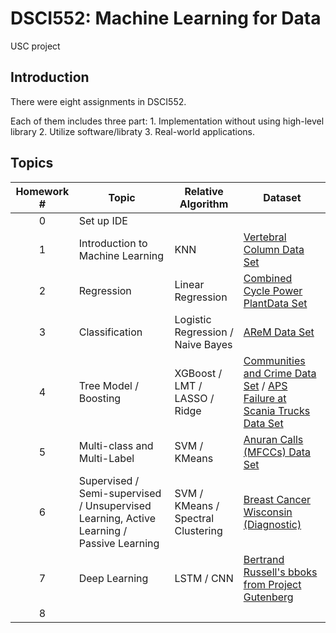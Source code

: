# DSCI552: Machine Learning for Data
USC project

## Introduction
There were eight assignments in DSCI552.

Each of them includes three part: 1. Implementation without using high-level library 2. Utilize software/libraty 3. Real-world applications.

## Topics

| Homework # | Topic                                                        | Relative Algorithm                 | Dataset                                                      |
| :--------: | ------------------------------------------------------------ | ---------------------------------- | ------------------------------------------------------------ |
|     0      | Set up IDE                                                   |                                    | 
|     1      | Introduction to Machine Learning                             | KNN                                | [Vertebral Column Data Set](http://archive.ics.uci.edu/ml/datasets/vertebral+column#) |
|     2      | Regression                                                   | Linear Regression                  | [Combined Cycle Power PlantData Set](https://archive.ics.uci.edu/ml/datasets/combined+cycle+power+plant) |
|     3      | Classification                                               | Logistic Regression / Naive Bayes  | [AReM Data Set](https://archive.ics.uci.edu/ml/datasets/Activity+Recognition+system+based+on+Multisensor+data+fusion+(AReM)) |
|     4      | Tree Model / Boosting                                        | XGBoost / LMT / LASSO / Ridge      | [Communities and Crime Data Set](http://archive.ics.uci.edu/ml/datasets/communities+and+crime) / [APS Failure at Scania Trucks Data Set](https://archive.ics.uci.edu/ml/datasets/APS+Failure+at+Scania+Trucks) |
|     5      | Multi-class and Multi-Label                                  | SVM / KMeans                       | [Anuran Calls (MFCCs) Data Set](https://archive.ics.uci.edu/ml/datasets/Anuran+Calls+(MFCCs)) |
|     6      | Supervised / Semi-supervised / Unsupervised Learning, Active Learning / Passive Learning | SVM / KMeans / Spectral Clustering | [Breast Cancer Wisconsin (Diagnostic)](https://archive.ics.uci.edu/ml/datasets/Breast+Cancer+Wisconsin+(Diagnostic)) |
|     7      | Deep Learning                                                | LSTM / CNN                         | [Bertrand Russell's bboks from Project Gutenberg](https://www.gutenberg.org/ebooks/author/355) |
|     8      |                                                              |                                    |  |
